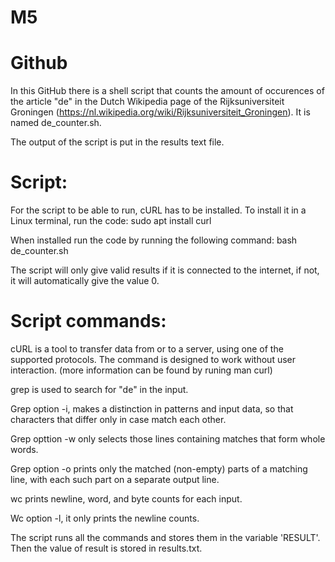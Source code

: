 # M5

# Github
In this GitHub there is a shell script that counts the amount of occurences of the article "de" in the Dutch Wikipedia page of the Rijksuniversiteit Groningen (https://nl.wikipedia.org/wiki/Rijksuniversiteit_Groningen). It is named de_counter.sh. 

The output of the script is put in the results text file.

# Script:
For the script to be able to run, cURL has to be installed. To install it in a Linux terminal, run the code: sudo apt install curl

When installed run the code by running the following command:
bash de_counter.sh

The script will only give valid results if it is connected to the internet, if not, it will automatically give the value 0.

# Script commands:
cURL  is a tool to transfer data from or to a server, using one of the
supported protocols. The command is designed to work without user interaction. (more information can be found by runing man curl)

grep is used to search for "de" in the input.

Grep option -i, makes a distinction in patterns and input data, so that characters that differ only in case match each other.

Grep opttion -w only selects those lines containing matches that form whole words.

Grep option -o prints only the matched (non-empty) parts of a matching line, with each such part on a separate output line.

wc prints newline,  word, and byte counts for each input.

Wc option -l, it only prints the newline counts.

The script runs all the commands and stores them in the variable 'RESULT'. Then the value of result is stored in results.txt.




